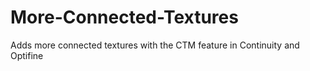 # More-Connected-Textures
Adds more connected textures with the CTM feature in Continuity and Optifine
